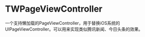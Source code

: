 # TWPageViewController
一个支持懒加载的PageViewController，用于替换iOS系统的UIPageViewController。可以用来实现类似腾讯新闻、今日头条的效果。
